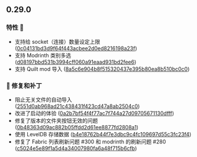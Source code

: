## 0.29.0
### 特性 🚀

- 支持给 socket（连接）数量设定上限 ([0c04131bd3d9f64f443acbee2d0ed8216198a23f](https://github.com/Voxelum/x-minecraft-launcher/commit/0c04131bd3d9f64f443acbee2d0ed8216198a23f))
- 支持 Modrinth 类别多选 ([d08197bbd531b3994cff060a91eaad931bd2fee6](https://github.com/Voxelum/x-minecraft-launcher/commit/d08197bbd531b3994cff060a91eaad931bd2fee6))
- 支持 Quilt mod 导入 ([8a5c6e904b8f515320437e395b80ea8b510bc0c0](https://github.com/Voxelum/x-minecraft-launcher/commit/8a5c6e904b8f515320437e395b80ea8b510bc0c0))

### 🐛 修复和补丁

- 阻止无关文件的自动导入 ([2551d0ab968ad21c438431f423cd47a8ab2504c0](https://github.com/Voxelum/x-minecraft-launcher/commit/2551d0ab968ad21c438431f423cd47a8ab2504c0))
- 改进了启动的体验 ([0a2b7bf54f4f77ac7f744a27d09705671130dfff](https://github.com/Voxelum/x-minecraft-launcher/commit/0a2b7bf54f4f77ac7f744a27d09705671130dfff))
- 修复了版本的文件夹按钮无效的问题 ([0b48363d09ac882b05ffdd2d61ee8877fd2808a1](https://github.com/Voxelum/x-minecraft-launcher/commit/0b48363d09ac882b05ffdd2d61ee8877fd2808a1))
- 使用 LevelDB 存储数据 ([b4e18762b44f7e3dbc9c4fc109697d55c3fc23f4](https://github.com/Voxelum/x-minecraft-launcher/commit/b4e18762b44f7e3dbc9c4fc109697d55c3fc23f4))
- 修复了 Fabric 列表刷新问题 #300 和 modrinth 的刷新问题 #280 ([c5024e5e89f1a5d4a34007980fa6a48f715b6cfb](https://github.com/Voxelum/x-minecraft-launcher/commit/c5024e5e89f1a5d4a34007980fa6a48f715b6cfb))
